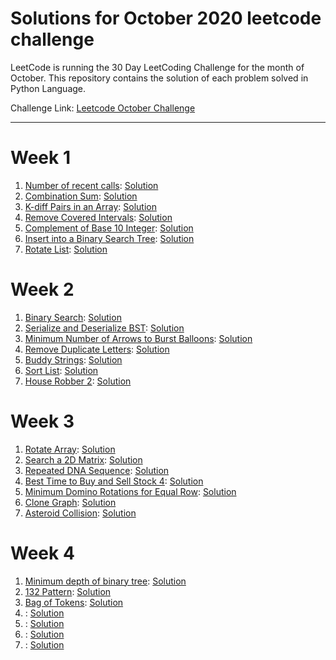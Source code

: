 # Solutions for October 2020 leetcode challenge
LeetCode is running the 30 Day LeetCoding Challenge for the month of October. This repository contains the solution of each problem solved in Python Language.


Challenge Link: [Leetcode October Challenge](https://leetcode.com/explore/challenge/card/october-leetcoding-challenge)
<hr />

# Week 1

1. [Number of recent calls](https://leetcode.com/explore/challenge/card/october-leetcoding-challenge/559/week-1-october-1st-october-7th/3480/): [Solution](https://github.com/mihirpanchal17/leetcode-oct-2020/blob/main/Week1/Number_of_Recent_Calls.py)
2. [Combination Sum](https://leetcode.com/explore/challenge/card/october-leetcoding-challenge/559/week-1-october-1st-october-7th/3481/): [Solution](https://github.com/mihirpanchal17/leetcode-oct-2020/blob/main/Week1/Combination_Sum.py)
3. [K-diff Pairs in an Array](https://leetcode.com/explore/challenge/card/october-leetcoding-challenge/559/week-1-october-1st-october-7th/3482/): [Solution](https://github.com/mihirpanchal17/leetcode-oct-2020/blob/main/Week1/K_Diff_Pairs.py)
4. [Remove Covered Intervals](https://leetcode.com/explore/challenge/card/october-leetcoding-challenge/559/week-1-october-1st-october-7th/3483/): [Solution](https://github.com/mihirpanchal17/leetcode-oct-2020/blob/main/Week1/Remove_Covered_Intervals.py)
5. [Complement of Base 10 Integer](https://leetcode.com/explore/challenge/card/october-leetcoding-challenge/559/week-1-october-1st-october-7th/3484/): [Solution](https://github.com/mihirpanchal17/leetcode-oct-2020/blob/main/Week1/Complement_Of_Base_10_Integer.py)
6. [Insert into a Binary Search Tree](https://leetcode.com/explore/challenge/card/october-leetcoding-challenge/559/week-1-october-1st-october-7th/3485/): [Solution](https://github.com/mihirpanchal17/leetcode-oct-2020/blob/main/Week1/Insert_Into_BST.py)
7. [Rotate List](https://leetcode.com/explore/challenge/card/october-leetcoding-challenge/559/week-1-october-1st-october-7th/3486/): [Solution](https://github.com/mihirpanchal17/leetcode-oct-2020/blob/main/Week1/Rotate_List.py)

# Week 2

1. [Binary Search](https://leetcode.com/explore/challenge/card/october-leetcoding-challenge/560/week-2-october-8th-october-14th/3488/): [Solution](https://github.com/mihirpanchal17/leetcode-oct-2020/blob/main/Week2/Binary_Search.py)
2. [Serialize and Deserialize BST](https://leetcode.com/explore/challenge/card/october-leetcoding-challenge/560/week-2-october-8th-october-14th/3489/): [Solution](https://github.com/mihirpanchal17/leetcode-oct-2020/blob/main/Week2/BST.py)
3. [Minimum Number of Arrows to Burst Balloons](https://leetcode.com/explore/challenge/card/october-leetcoding-challenge/560/week-2-october-8th-october-14th/3490/): [Solution](https://github.com/mihirpanchal17/leetcode-oct-2020/blob/main/Week2/Min_Arrows.py)
4. [Remove Duplicate Letters](https://leetcode.com/explore/challenge/card/october-leetcoding-challenge/560/week-2-october-8th-october-14th/3491/): [Solution](https://github.com/mihirpanchal17/leetcode-oct-2020/blob/main/Week2/Remove_Duplicate.py)
5. [Buddy Strings](https://leetcode.com/explore/challenge/card/october-leetcoding-challenge/560/week-2-october-8th-october-14th/3492/): [Solution](https://github.com/mihirpanchal17/leetcode-oct-2020/blob/main/Week2/Buddy_Strings.py)
6. [Sort List](https://leetcode.com/explore/challenge/card/october-leetcoding-challenge/560/week-2-october-8th-october-14th/3493/): [Solution](https://github.com/mihirpanchal17/leetcode-oct-2020/blob/main/Week2/Sort_List.py)
7. [House Robber 2](https://leetcode.com/explore/challenge/card/october-leetcoding-challenge/560/week-2-october-8th-october-14th/3494/): [Solution](https://github.com/mihirpanchal17/leetcode-oct-2020/blob/main/Week2/House_Robber_2.py)

# Week 3

1. [Rotate Array](https://leetcode.com/explore/challenge/card/october-leetcoding-challenge/561/week-3-october-15th-october-21st/3496/): [Solution](https://github.com/mihirpanchal17/leetcode-oct-2020/blob/main/Week3/Rotate_Array.py)
2. [Search a 2D Matrix](https://leetcode.com/explore/challenge/card/october-leetcoding-challenge/561/week-3-october-15th-october-21st/3497/): [Solution](https://github.com/mihirpanchal17/leetcode-oct-2020/blob/main/Week3/Search_2D_Matrix.py)
3. [Repeated DNA Sequence](https://leetcode.com/explore/challenge/card/october-leetcoding-challenge/561/week-3-october-15th-october-21st/3498/): [Solution](https://github.com/mihirpanchal17/leetcode-oct-2020/blob/main/Week3/Repeated_DNA_Sequence.py)
4. [Best Time to Buy and Sell Stock 4](https://leetcode.com/explore/challenge/card/october-leetcoding-challenge/561/week-3-october-15th-october-21st/3499/): [Solution](https://github.com/mihirpanchal17/leetcode-oct-2020/blob/main/Week3/Buy_Sell_Stock.py)
5. [Minimum Domino Rotations for Equal Row](https://leetcode.com/explore/challenge/card/october-leetcoding-challenge/561/week-3-october-15th-october-21st/3500/): [Solution](https://github.com/mihirpanchal17/leetcode-oct-2020/blob/main/Week3/Minimum_Domino_Rotations.py)
6. [Clone Graph](https://leetcode.com/explore/challenge/card/october-leetcoding-challenge/561/week-3-october-15th-october-21st/3501/): [Solution](https://github.com/mihirpanchal17/leetcode-oct-2020/blob/main/Week3/Clone_Graph.py)
7. [Asteroid Collision](https://leetcode.com/explore/challenge/card/october-leetcoding-challenge/561/week-3-october-15th-october-21st/3502/): [Solution](https://github.com/mihirpanchal17/leetcode-oct-2020/blob/main/Week3/Asteroid_Collision.py)

# Week 4

1. [Minimum depth of binary tree](https://leetcode.com/explore/challenge/card/october-leetcoding-challenge/562/week-4-october-22nd-october-28th/3504/): [Solution](https://github.com/mihirpanchal17/leetcode-oct-2020/blob/main/Week4/Min_Depth_BT.py)
2. [132 Pattern](https://leetcode.com/explore/challenge/card/october-leetcoding-challenge/562/week-4-october-22nd-october-28th/3505/): [Solution](https://github.com/mihirpanchal17/leetcode-oct-2020/blob/main/Week4/132_Pattern.py)
3. [Bag of Tokens](https://leetcode.com/explore/challenge/card/october-leetcoding-challenge/562/week-4-october-22nd-october-28th/3506/): [Solution](https://github.com/mihirpanchal17/leetcode-oct-2020/blob/main/Week4/Bag_of_Tokens.py)
4. [](): [Solution]()
5. [](): [Solution]()
6. [](): [Solution]()
7. [](): [Solution]()